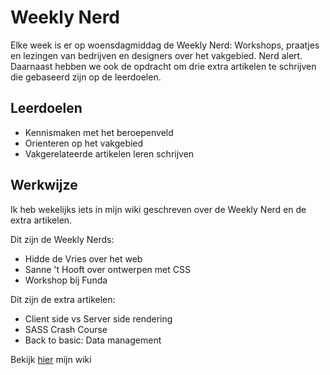 # Weekly Nerd 
Elke week is er op woensdagmiddag de Weekly Nerd: 
Workshops, praatjes en lezingen van bedrijven en designers over het vakgebied. Nerd alert. Daarnaast hebben we ook de opdracht om drie extra artikelen te schrijven die gebaseerd zijn op de leerdoelen. 

## Leerdoelen
- Kennismaken met het beroepenveld
- Orienteren op het vakgebied
- Vakgerelateerde artikelen leren schrijven

## Werkwijze
Ik heb wekelijks iets in mijn wiki geschreven over de Weekly Nerd en de extra artikelen. 

Dit zijn de Weekly Nerds:
* Hidde de Vries over het web
* Sanne 't Hooft over ontwerpen met CSS
* Workshop bij Funda

Dit zijn de extra artikelen: 
* Client side vs Server side rendering
* SASS Crash Course
* Back to basic: Data management

Bekijk [hier](https://github.com/jenniferslagt/weekly-nerd-1920/wiki) mijn wiki


